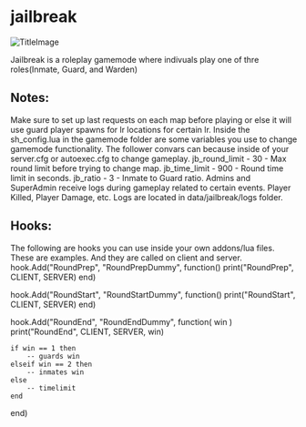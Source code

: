 # jailbreak

![TitleImage](http://i.imgur.com/5q6hqvqm.jpg)

Jailbreak is a roleplay gamemode where indivuals play one of thre roles(Inmate, Guard, and Warden)

## Notes:
 Make sure to set up last requests on each map before playing or else it will use guard player spawns for lr locations for certain lr.
 Inside the sh_config.lua in the gamemode folder are some variables you use to change gamemode functionality.
 The follower convars can because inside of your server.cfg or autoexec.cfg to change gameplay.
 	jb_round_limit - 30 - Max round limit before trying to change map.
 	jb_time_limit - 900 - Round time limit in seconds.
 	jb_ratio - 3 - Inmate to Guard ratio.
 Admins and SuperAdmin receive logs during gameplay related to certain events. Player Killed, Player Damage, etc. Logs are located in data/jailbreak/logs folder.

## Hooks:
 The following are hooks you can use inside your own addons/lua files. These are examples. And they are called on client and server.
 hook.Add("RoundPrep", "RoundPrepDummy", function()
	print("RoundPrep", CLIENT, SERVER)
 end)
 
 hook.Add("RoundStart", "RoundStartDummy", function()
 	print("RoundStart", CLIENT, SERVER)
 end)

 hook.Add("RoundEnd", "RoundEndDummy", function( win )
 	print("RoundEnd", CLIENT, SERVER, win)
 	
 	if win == 1 then
 		-- guards win
 	elseif win == 2 then
 		-- inmates win
 	else
 		-- timelimit
 	end
 end)
